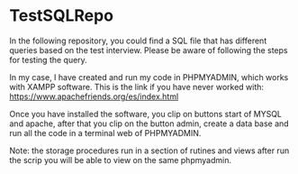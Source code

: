# TestSQLRepo
In the following repository, you could find a SQL file that has different queries based on the test interview. Please be aware of following the steps for testing the query. 

In my case, I have created and run my code in PHPMYADMIN, which works with XAMPP software. This is the link if you have never worked with: https://www.apachefriends.org/es/index.html

Once you have installed the software, you clip on buttons start of MYSQL  and apache, after that you clip on the button admin, create a data base and run all the code in a terminal web of PHPMYADMIN.

Note: the storage procedures run in a section of rutines and views after run the scrip you will be able to view on the same phpmyadmin.
